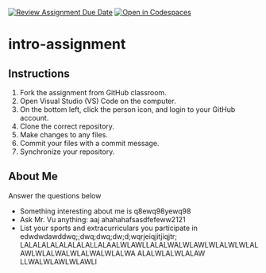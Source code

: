 [![Review Assignment Due Date](https://classroom.github.com/assets/deadline-readme-button-22041afd0340ce965d47ae6ef1cefeee28c7c493a6346c4f15d667ab976d596c.svg)](https://classroom.github.com/a/id9nvSAC)
[![Open in Codespaces](https://classroom.github.com/assets/launch-codespace-2972f46106e565e64193e422d61a12cf1da4916b45550586e14ef0a7c637dd04.svg)](https://classroom.github.com/open-in-codespaces?assignment_repo_id=15684351)
# intro-assignment

## Instructions
1. Fork the assignment from GitHub classroom.
2. Open Visual Studio (VS) Code on the computer.
3. On the bottom left, click the person icon, and login to your GitHub account.
4. Clone the correct repository.
5. Make changes to any files.
6. Commit your files with a commit message.
7. Synchronize your repository.

## About Me
Answer the questions below
* Something interesting about me is q8ewq98yewq98
* Ask Mr. Vu anything: aaj ahahahafsasdfefeww2121
* List your sports and extracurriculars you participate in
edwdwdawddwq;;dwq;dwq;dw;d;wqrjeiqjitjiqjtr; LALALALALALALALALLALAALWLAWLLALALWALWLAWLWLALWLWLALAWLWLALWALWLALWALWLALWA ALALWLALWLALAW
LLWALWLAWLWLAWLl
